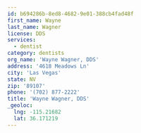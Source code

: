 ```yaml
---
id: b694286b-8ed8-4682-9e01-388cb4fad48f
first_name: Wayne
last_name: Wagner
license: DDS
services:
  - dentist
category: dentists
org_name: 'Wayne Wagner, DDS'
address: '4618 Meadows Ln'
city: 'Las Vegas'
state: NV
zip: '89107'
phone: '(702) 877-2222'
title: 'Wayne Wagner, DDS'
_geoloc:
  lng: -115.21682
  lat: 36.171219
---
```

